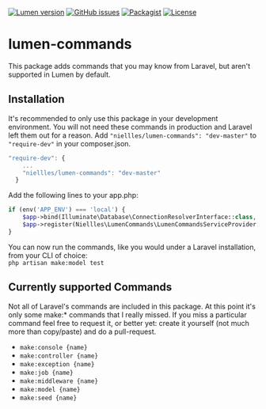 [![Lumen version](https://img.shields.io/badge/Lumen->=5.1-blue.svg)](https://github.com/Niellles/lumen-commands/) [![GitHub issues](https://img.shields.io/github/issues/Niellles/lumen-commands.svg)](https://github.com/Niellles/lumen-commands/issues) [![Packagist](https://img.shields.io/packagist/dt/niellles/lumen-commands.svg)](https://packagist.org/packages/niellles/lumen-commands) [![License](https://img.shields.io/badge/license-MIT-green.svg)](https://github.com/Niellles/lumen-commands/blob/master/LICENSE)

# lumen-commands
This package adds commands that you may know from Laravel, but aren't supported in Lumen by default.

## Installation
It's recommended to only use this package in your development environment. You will not need these commands in production and Laravel left them out for a reason.
Add `"niellles/lumen-commands": "dev-master"` to `"require-dev"` in your composer.json.
```javascript
"require-dev": {
    ...
    "niellles/lumen-commands": "dev-master"
  }
```

Add the following lines to your app.php:
```php
if (env('APP_ENV') === 'local') {
    $app->bind(Illuminate\Database\ConnectionResolverInterface::class, Illuminate\Database\ConnectionResolver::class);
    $app->register(Niellles\LumenCommands\LumenCommandsServiceProvider::class);
}
```

You can now run the commands, like you would under a Laravel installation, from your CLI of choice:  
`php artisan make:model test`

## Currently supported Commands
Not all of Laravel's commands are included in this package. At this point it's only some make:* commands that I really missed.
If you miss a particular command feel free to request it, or better yet: create it yourself (not much more than copy/paste) and do a pull-request.
 
* `make:console {name}`
* `make:controller {name}`
* `make:exception {name}`
* `make:job {name}`
* `make:middleware {name}`
* `make:model {name}`
* `make:seed {name}`
